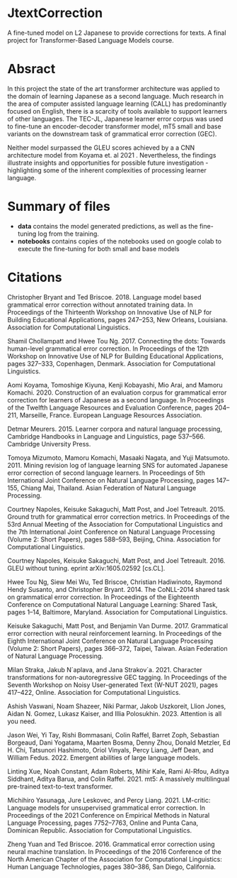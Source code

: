 # JtextCorrection
A fine-tuned model on L2 Japanese to provide corrections for texts. A final project for Transformer-Based Language Models course.

# Absract

In this project the state of the art transformer architecture was applied to the domain of learning Japanese as a second language. Much research in the area of computer assisted language learning (CALL) has predominantly focused on English, there is a scarcity of tools available to support learners of other languages. The TEC-JL, Japanese learner error corpus was used to fine-tune an encoder-decoder transformer model, mT5 small and base variants on the downstream task of grammatical error correction (GEC).

Neither model surpassed the GLEU scores achieved by a a CNN architecture model from Koyama et. al 2021 . Nevertheless, the findings illustrate insights and opportunities for possible future investigation - highlighting some of the inherent complexities of processing learner language.

# Summary of files

* **data** contains the model generated predictions, as well as the fine-tuning log from the training.
* **notebooks** contains copies of the notebooks used on google colab to execute the fine-tuning for both small and base models

# Citations

Christopher Bryant and Ted Briscoe. 2018. Language
model based grammatical error correction without
annotated training data. In Proceedings of the Thirteenth
Workshop on Innovative Use of NLP for Building
Educational Applications, pages 247–253, New
Orleans, Louisiana. Association for Computational
Linguistics.

Shamil Chollampatt and Hwee Tou Ng. 2017. Connecting
the dots: Towards human-level grammatical error
correction. In Proceedings of the 12th Workshop on
Innovative Use of NLP for Building Educational Applications,
pages 327–333, Copenhagen, Denmark.
Association for Computational Linguistics.

Aomi Koyama, Tomoshige Kiyuna, Kenji Kobayashi,
Mio Arai, and Mamoru Komachi. 2020. Construction
of an evaluation corpus for grammatical error
correction for learners of Japanese as a second language.
In Proceedings of the Twelfth Language Resources
and Evaluation Conference, pages 204–211,
Marseille, France. European Language Resources
Association.

Detmar Meurers. 2015. Learner corpora and natural
language processing, Cambridge Handbooks in Language
and Linguistics, page 537–566. Cambridge
University Press.

Tomoya Mizumoto, Mamoru Komachi, Masaaki Nagata,
and Yuji Matsumoto. 2011. Mining revision log of
language learning SNS for automated Japanese error
correction of second language learners. In Proceedings
of 5th International Joint Conference on Natural
Language Processing, pages 147–155, Chiang Mai,
Thailand. Asian Federation of Natural Language Processing.

Courtney Napoles, Keisuke Sakaguchi, Matt Post, and
Joel Tetreault. 2015. Ground truth for grammatical
error correction metrics. In Proceedings of the 53rd
Annual Meeting of the Association for Computational
Linguistics and the 7th International Joint Conference
on Natural Language Processing (Volume 2:
Short Papers), pages 588–593, Beijing, China. Association
for Computational Linguistics.

Courtney Napoles, Keisuke Sakaguchi, Matt Post, and
Joel Tetreault. 2016. GLEU without tuning. eprint
arXiv:1605.02592 [cs.CL].

Hwee Tou Ng, Siew Mei Wu, Ted Briscoe, Christian
Hadiwinoto, Raymond Hendy Susanto, and Christopher
Bryant. 2014. The CoNLL-2014 shared task
on grammatical error correction. In Proceedings of
the Eighteenth Conference on Computational Natural
Language Learning: Shared Task, pages 1–14,
Baltimore, Maryland. Association for Computational
Linguistics.

Keisuke Sakaguchi, Matt Post, and Benjamin
Van Durme. 2017. Grammatical error correction
with neural reinforcement learning. In Proceedings
of the Eighth International Joint Conference on Natural
Language Processing (Volume 2: Short Papers),
pages 366–372, Taipei, Taiwan. Asian Federation of
Natural Language Processing.

Milan Straka, Jakub N´aplava, and Jana Strakov´a. 2021.
Character transformations for non-autoregressive
GEC tagging. In Proceedings of the Seventh Workshop
on Noisy User-generated Text (W-NUT 2021),
pages 417–422, Online. Association for Computational
Linguistics.

Ashish Vaswani, Noam Shazeer, Niki Parmar, Jakob
Uszkoreit, Llion Jones, Aidan N. Gomez, Lukasz
Kaiser, and Illia Polosukhin. 2023. Attention is all
you need.

Jason Wei, Yi Tay, Rishi Bommasani, Colin Raffel,
Barret Zoph, Sebastian Borgeaud, Dani Yogatama,
Maarten Bosma, Denny Zhou, Donald Metzler, Ed H.
Chi, Tatsunori Hashimoto, Oriol Vinyals, Percy
Liang, Jeff Dean, and William Fedus. 2022. Emergent
abilities of large language models.

Linting Xue, Noah Constant, Adam Roberts, Mihir Kale,
Rami Al-Rfou, Aditya Siddhant, Aditya Barua, and
Colin Raffel. 2021. mt5: A massively multilingual
pre-trained text-to-text transformer.

Michihiro Yasunaga, Jure Leskovec, and Percy Liang.
2021. LM-critic: Language models for unsupervised
grammatical error correction. In Proceedings of the
2021 Conference on Empirical Methods in Natural
Language Processing, pages 7752–7763, Online and
Punta Cana, Dominican Republic. Association for
Computational Linguistics.

Zheng Yuan and Ted Briscoe. 2016. Grammatical error
correction using neural machine translation. In
Proceedings of the 2016 Conference of the North
American Chapter of the Association for Computational
Linguistics: Human Language Technologies,
pages 380–386, San Diego, California.
